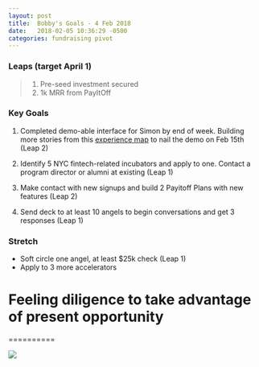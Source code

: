 ```yaml
---
layout: post
title:  Bobby's Goals - 4 Feb 2018
date:   2018-02-05 10:36:29 -0500
categories: fundraising pivot
---
```


### Leaps (target April 1)

> 1. Pre-seed investment secured
> 2. 1k MRR from PayItOff

### Key Goals

1. Completed demo-able interface for Simon by end of week. Building more stories from this [experience map](https://stickies.io/boards/599b1145b81c0871d6c16642#9) to nail the demo on Feb 15th (Leap 2)

1. Identify 5 NYC fintech-related incubators and apply to one. Contact a program director or alumni at existing (Leap 1)

1. Make contact with new signups and build 2 Payitoff Plans with new features (Leap 2)

1. Send deck to at least 10 angels to begin conversations and get 3 responses (Leap 1)

### Stretch
- Soft circle one angel, at least $25k check (Leap 1)
- Apply to 3 more accelerators

# Feeling diligence to take advantage of present opportunity
==========

![](https://media3.giphy.com/media/1ErYLftcjMmA0/giphy.gif)

